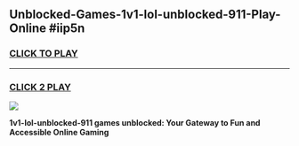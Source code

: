 
## Unblocked-Games-1v1-lol-unblocked-911-Play-Online #iip5n
<h3>
<a href="https://news.freeplayer.one?title=1v1-lol-unblocked-911&ref=3">CLICK TO PLAY</a></h3>
<hr>

<h3>
<a href="https://news.freeplayer.one?title=1v1-lol-unblocked-911&ref=3">CLICK 2 PLAY</a>
  
</h3>

<a href="https://news.freeplayer.one?title=1v1-lol-unblocked-911&ref=3"><img src="https://clearcache.store/games.png"></a>


**1v1-lol-unblocked-911 games unblocked: Your Gateway to Fun and Accessible Online Gaming**
